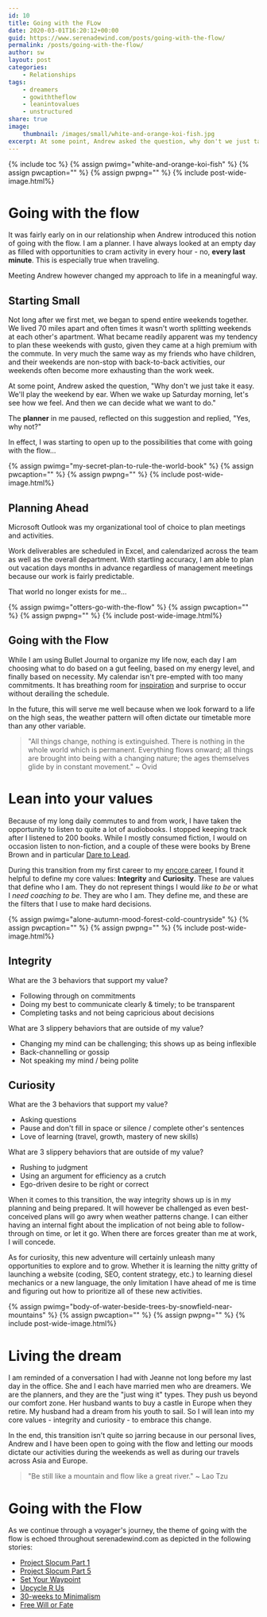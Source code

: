 ```yaml
---
id: 10
title: Going with the FLow
date: 2020-03-01T16:20:12+00:00
guid: https://www.serenadewind.com/posts/going-with-the-flow/
permalink: /posts/going-with-the-flow/
author: sw
layout: post
categories:
    - Relationships
tags:
    - dreamers
    - gowiththeflow
    - leanintovalues
    - unstructured
share: true
image:
    thumbnail: /images/small/white-and-orange-koi-fish.jpg 
excerpt: At some point, Andrew asked the question, why don't we just take it easy. We'll play the weekend by ear and not decide now. Find out how a "recovering planner" would react to going with the flow. 
---
```

{% include toc %}
{% assign pwimg="white-and-orange-koi-fish" %}
{% assign pwcaption="" %}
{% assign pwpng="" %}
{% include post-wide-image.html%}

# Going with the flow

It was fairly early on in our relationship when Andrew introduced this notion of going with the flow. I am a planner. I have always looked at an empty day as filled with opportunities to cram activity in every hour - no, **every last minute**. This is especially true when traveling.

Meeting Andrew however changed my approach to life in a meaningful way.

## Starting Small

Not long after we first met, we began to spend entire weekends together. We lived 70 miles apart and often times it wasn't worth splitting weekends at each other's apartment. What became readily apparent was my tendency to plan these weekends with gusto, given they came at a high premium with the commute. In very much the same way as my friends who have children, and their weekends are non-stop with back-to-back activities, our weekends often become more exhausting than the work week. 

At some point, Andrew asked the question, "Why don't we just take it easy. We'll play the weekend by ear. When we wake up Saturday morning, let's see how we feel. And then we can decide what we want to do." 

The **planner** in me paused, reflected on this suggestion and replied, "Yes, why not?"

In effect, I was starting to open up to the possibilities that come with going with the flow...

{% assign pwimg="my-secret-plan-to-rule-the-world-book" %}
{% assign pwcaption="" %}
{% assign pwpng="" %}
{% include post-wide-image.html%}

## Planning Ahead

Microsoft Outlook was my organizational tool of choice to plan meetings and activities. 

Work deliverables are scheduled in Excel, and calendarized across the team as well as the overall department. With startling accuracy, I am able to plan out vacation days months in advance regardless of management meetings because our work is fairly predictable. 

That world no longer exists for me... 

{% assign pwimg="otters-go-with-the-flow" %}
{% assign pwcaption="" %}
{% assign pwpng="" %}
{% include post-wide-image.html%}

## Going with the Flow

While I am using Bullet Journal to organize my life now, each day I am choosing what to do based on a gut feeling, based on my energy level, and finally based on necessity. My calendar isn't pre-empted with too many commitments. It has breathing room for [inspiration](https://www.serenadewind.com/posts/selectively-social "Quiet Power") and surprise to occur without derailing the schedule.

In the future, this will serve me well because when we look forward to a life on the high seas, the weather pattern will often dictate our timetable more than any other variable.

>"All things change, nothing is extinguished. There is nothing in the whole world which is permanent. Everything flows onward; all things are brought into being with a changing nature; the ages themselves glide by in constant movement." ~ Ovid

# Lean into your values

Because of my long daily commutes to and from work, I have taken the opportunity to listen to quite a lot of audiobooks. I stopped keeping track after I listened to 200 books. While I mostly consumed fiction, I would on occasion listen to non-fiction, and a couple of these were books by Brene Brown and in particular [Dare to Lead](https://daretolead.brenebrown.com/ "Dare to Lead"). 

During this transition from my first career to my [encore career](https://www.serenadewind.com/posts/relationship-with-money "Encore Career"), I found it helpful to define my core values: **Integrity** and **Curiosity**. These are values that define who I am. They do not represent things I would *like to be* or what I *need coaching to be*. They are who I am. They define me, and these are the filters that I use to make hard decisions. 

{% assign pwimg="alone-autumn-mood-forest-cold-countryside" %}
{% assign pwcaption="" %}
{% assign pwpng="" %}
{% include post-wide-image.html%}

## Integrity

What are the 3 behaviors that support my value?

- Following through on commitments
- Doing my best to communicate clearly & timely; to be transparent
- Completing tasks and not being capricious about decisions

What are 3 slippery behaviors that are outside of my value?

- Changing my mind can be challenging; this shows up as being inflexible
- Back-channelling or gossip
- Not speaking my mind / being polite

## Curiosity

What are the 3 behaviors that support my value? 

- Asking questions
- Pause and don't fill in space or silence / complete other's sentences
- Love of learning (travel, growth, mastery of new skills)

What are 3 slippery behaviors that are outside of my value?

- Rushing to judgment
- Using an argument for efficiency as a crutch
- Ego-driven desire to be right or correct

When it comes to this transition, the way integrity shows up is in my planning and being prepared. It will however be challenged as even best-conceived plans will go awry when weather patterns change. I can either having an internal fight about the implication of not being able to follow-through on time, or let it go. When there are forces greater than me at work, I will concede.

As for curiosity, this new adventure will certainly unleash many opportunities to explore and to grow. Whether it is learning the nitty gritty of launching a website (coding, SEO, content strategy, etc.) to learning diesel mechanics or a new language, the only limitation I have ahead of me is time and figuring out how to prioritize all of these new activities.

{% assign pwimg="body-of-water-beside-trees-by-snowfield-near-mountains" %}
{% assign pwcaption="" %}
{% assign pwpng="" %}
{% include post-wide-image.html%}

# Living the dream

I am reminded of a conversation I had with Jeanne not long before my last day in the office. She and I each have married men who are dreamers. We are the planners, and they are the "just wing it" types. They push us beyond our comfort zone. Her husband wants to buy a castle in Europe when they retire. My husband had a dream from his youth to sail. So I will lean into my core values - integrity and curiosity - to embrace this change.

In the end, this transition isn't quite so jarring because in our personal lives, Andrew and I have been open to going with the flow and letting our moods dictate our activities during the weekends as well as during our travels across Asia and Europe. 

>"Be still like a mountain and flow like a great river." ~ Lao Tzu

# Going with the Flow

As we continue through a voyager's journey, the theme of going with the flow is echoed throughout serenadewind.com as depicted in the following stories:

- [Project Slocum Part 1](https://www.serenadewind.com/posts/project-slocum-part-1/ "Project Slocum Part 1") 
- [Project Slocum Part 5](https://www.serenadewind.com/posts/project-slocum-part-5/ "Project Slocum Part 5") 
- [Set Your Waypoint](https://www.serenadewind.com/posts/set-your-waypoint/ "Set Your Waypoint") 
- [Upcycle R Us](https://www.serenadewind.com/posts/upcycle-r-us/ "Upcyle R Us") 
- [30-weeks to Minimalism](https://www.serenadewind.com/posts/30-weeks-to-minimalism/ "30-weeks to Minimalism") 
- [Free Will or Fate](https://www.serenadewind.com/posts/free-will-or-fate/ "Free Will or Fate")


